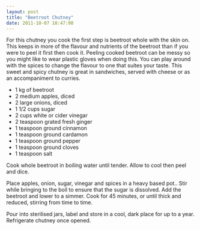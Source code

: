 ```yaml
---
layout: post
title: "Beetroot Chutney"
date: 2011-10-07 18:47:00
---
```


For this chutney you cook the first step is beetroot whole with the skin on. This keeps in more of the flavour and nutrients of the beetroot than if you were to peel it first then cook it. Peeling cooked beetroot can be messy so you might like to wear plastic gloves when doing this. You can play around with the spices to change the flavour to one that suites your taste. This sweet and spicy chutney is great in sandwiches, served with cheese or as an accompaniment to curries.

*   1 kg of beetroot
*   2 medium apples, diced
*   2 large onions, diced
*   1 1/2 cups sugar
*   2 cups white or cider vinegar
*   2 teaspoon grated fresh ginger
*   1 teaspoon ground cinnamon
*   1 teaspoon ground cardamon
*   1 teaspoon ground pepper
*   1 teaspoon ground cloves
*   1 teaspoon salt

Cook whole beetroot in boiling water until tender. Allow to cool then peel and dice.

Place apples, onion, sugar, vinegar and spices in a heavy based pot.. Stir while bringing to the boil to ensure that the sugar is dissolved. Add the beetroot and lower to a simmer. Cook for 45 minutes, or until thick and reduced, stirring from time to time.

Pour into sterilised jars, label and store in a cool, dark place for up to a year. Refrigerate chutney once opened.